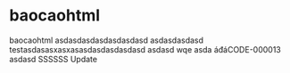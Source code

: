 # baocaohtml
baocaohtml
asdasdasdasdasdasdasd
asdasdasdasd
testasdasasxasxasasdasdasdasdasd
asdasd
wqe
asda
áđáCODE-000013
asdasd
SSSSSS Update

